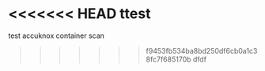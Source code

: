 
<<<<<<< HEAD
ttest
=======
test
accuknox container scan 
>>>>>>> f9453fb534ba8bd250df6cb0a1c38fc7f685170b
dfdf

